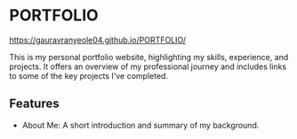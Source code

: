 # PORTFOLIO
 https://gauravranyeole04.github.io/PORTFOLIO/

 
This is my personal portfolio website, highlighting my skills, experience, and projects. It offers an overview of my professional journey and includes links to some of the key projects I've completed.

## Features
- About Me:
  A short introduction and summary of my background.
